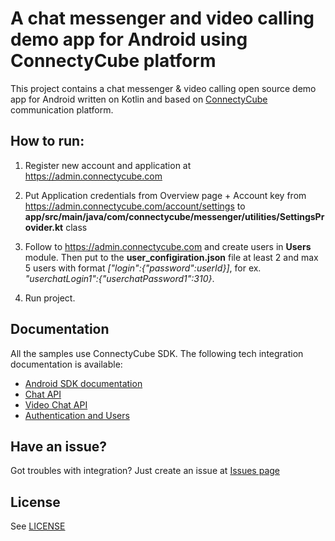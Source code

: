 # A chat messenger and video calling demo app for Android using ConnectyCube platform

This project contains a chat messenger & video calling open source demo app for Android written on Kotlin and based on [ConnectyCube](https://connectycube.com/) communication platform.

## How to run:

1. Register new account and application at <https://admin.connectycube.com>

2. Put Application credentials from Overview page + Account key from <https://admin.connectycube.com/account/settings> to **app/src/main/java/com/connectycube/messenger/utilities/SettingsProvider.kt** class

3. Follow to <https://admin.connectycube.com> and create users in **Users** module. Then put to the **user_configiration.json** file at least 2 and max 5 users with format *[\"login\":{\"password\":userId}]*, for ex. *"userchatLogin1":{"userchatPassword1":310}*.

4. Run project.

## Documentation

All the samples use ConnectyCube SDK. The following tech integration documentation is available:

- [Android SDK documentation](https://developers.connectycube.com/android/)
- [Chat API](https://developers.connectycube.com/android/messaging)
- [Video Chat API](https://developers.connectycube.com/android/videocalling)
- [Authentication and Users](https://developers.connectycube.com/android/authentication-and-users)

## Have an issue?

Got troubles with integration? Just create an issue at [Issues page](https://github.com/ConnectyCube/android-messenger-app/issues)

## License

See [LICENSE](LICENSE)

